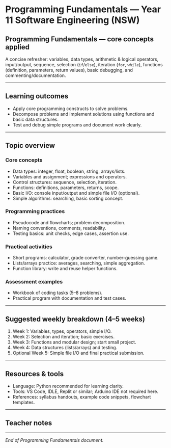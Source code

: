 # Programming Fundamentals — Year 11 Software Engineering (NSW)

## Programming Fundamentals — core concepts applied

A concise refresher: variables, data types, arithmetic & logical operators, input/output, sequence, selection (`if`/`else`), iteration (`for`, `while`), functions (definition, parameters, return values), basic debugging, and commenting/documentation.

---

## Learning outcomes

* Apply core programming constructs to solve problems.
* Decompose problems and implement solutions using functions and basic data structures.
* Test and debug simple programs and document work clearly.

---

## Topic overview

### Core concepts

* Data types: integer, float, boolean, string, arrays/lists.
* Variables and assignment; expressions and operators.
* Control structures: sequence, selection, iteration.
* Functions: definitions, parameters, returns, scope.
* Basic I/O: console input/output and simple file I/O (optional).
* Simple algorithms: searching, basic sorting concept.

### Programming practices

* Pseudocode and flowcharts; problem decomposition.
* Naming conventions, comments, readability.
* Testing basics: unit checks, edge cases, assertion use.

### Practical activities

* Short programs: calculator, grade converter, number-guessing game.
* Lists/arrays practice: averages, searching, simple aggregation.
* Function library: write and reuse helper functions.

### Assessment examples

* Workbook of coding tasks (5–8 problems).
* Practical program with documentation and test cases.

---

## Suggested weekly breakdown (4–5 weeks)

1. Week 1: Variables, types, operators, simple I/O.
2. Week 2: Selection and iteration; basic exercises.
3. Week 3: Functions and modular design; start small project.
4. Week 4: Data structures (lists/arrays) and testing.
5. Optional Week 5: Simple file I/O and final practical submission.

---

## Resources & tools

* Language: Python recommended for learning clarity.
* Tools: VS Code, IDLE, Replit or similar; Arduino IDE not required here.
* References: syllabus handouts, example code snippets, flowchart templates.

---

## Teacher notes

---

*End of Programming Fundamentals document.*
